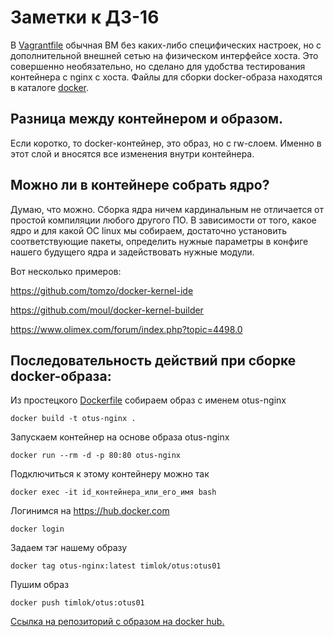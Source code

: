 # Заметки к ДЗ-16

В [Vagrantfile](Vagrantfile) обычная ВМ без каких-либо специфических настроек, но с дополнительной внешней сетью на физическом интерфейсе хоста. Это совершенно необязательно, но сделано для удобства тестирования контейнера с nginx с хоста. Файлы для сборки docker-образа находятся в каталоге [docker](docker).

## Разница между контейнером и образом.

Если коротко, то docker-контейнер, это образ, но с rw-слоем. Именно в этот слой и вносятся все изменения внутри контейнера.

## Можно ли в контейнере собрать ядро?

Думаю, что можно. Сборка ядра ничем кардинальным не отличается от простой компиляции любого другого ПО. В зависимости от того, какое ядро и для какой ОС linux мы собираем, достаточно установить соответствующие пакеты, определить нужные параметры в конфиге нашего будущего ядра и задействовать нужные модули.

Вот несколько примеров:

https://github.com/tomzo/docker-kernel-ide

https://github.com/moul/docker-kernel-builder

https://www.olimex.com/forum/index.php?topic=4498.0

## Последовательность действий при сборке docker-образа:

Из простецкого [Dockerfile](docker/Dockerfile) собираем образ с именем otus-nginx

```
docker build -t otus-nginx .
```

Запускаем контейнер на основе образа otus-nginx

```
docker run --rm -d -p 80:80 otus-nginx
```

Подключиться к этому контейнеру можно так

```
docker exec -it id_контейнера_или_его_имя bash
```

Логинимся на https://hub.docker.com

```
docker login
```

Задаем тэг нашему образу

```
docker tag otus-nginx:latest timlok/otus:otus01
```

Пушим образ

```
docker push timlok/otus:otus01
```

[Ссылка на репозиторий с образом на docker hub.](https://hub.docker.com/r/timlok/otus)